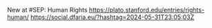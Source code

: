 New at #SEP: Human Rights https://plato.stanford.edu/entries/rights-human/ https://social.dfaria.eu/?hashtag=2024-05-31T23:05:03Z
